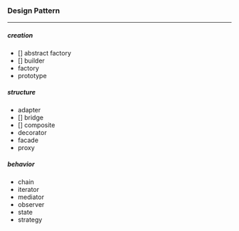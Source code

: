 ### Design Pattern

---

##### creation

* [] abstract factory
* [] builder
* factory
* prototype

##### structure

* adapter
* [] bridge
* [] composite
* decorator
* facade
* proxy

##### behavior

* chain
* iterator
* mediator
* observer
* state
* strategy

